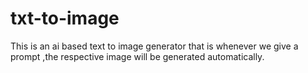 # txt-to-image
This is an ai based text to image generator that is whenever we give a prompt ,the respective image will be generated automatically.
